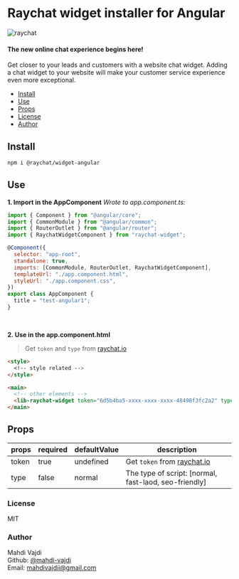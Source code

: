 # Raychat widget installer for Angular

![raychat][logo]

#### The new online chat experience begins here!

Get closer to your leads and customers with a website chat widget. Adding a chat widget to your website will make your customer service experience even more exceptional.

- [Install](#install)
- [Use](#use)
- [Props](#props)
- [License](#license)
- [Author](#author)

## Install

```bash
npm i @raychat/widget-angular
```

## Use

**1. Import in the AppComponent**
_Wrote to app.component.ts:_

```js
import { Component } from "@angular/core";
import { CommonModule } from "@angular/common";
import { RouterOutlet } from "@angular/router";
import { RaychatWidgetComponent } from "raychat-widget";

@Component({
  selector: "app-root",
  standalone: true,
  imports: [CommonModule, RouterOutlet, RaychatWidgetComponent],
  templateUrl: "./app.component.html",
  styleUrl: "./app.component.css",
})
export class AppComponent {
  title = "test-angular1";
}
```

<br>

**2. Use in the app.component.html**

> Get `token` and `type` from [raychat.io][raychat-landing]

```html
<style>
  <!-- style related -->
</style>

<main>
  <!-- other elements -->
  <lib-raychat-widget token="6d5b4ba5-xxxx-xxxx-xxxx-48498f3fc2a2" type="normal" />
</main>
```

## Props

| props | required | defaultValue | description                                           |
| ----- | -------- | ------------ | ----------------------------------------------------- |
| token | true     | undefined    | Get `token` from [raychat.io][raychat-get-token]      |
| type  | false    | normal       | The type of script: [normal, fast-laod, seo-friendly] |

### License

MIT

### Author

Mahdi Vajdi<br>
Github: [@mahdi-vajdi][author-github]<br>
Email: [mahdivajdii@gmail.com][author-email]<br>

[logo]: https://raychat.io/_next/static/media/raychat-logo-english.486d7b96.svg
[raychat-landing]: https://raychat.io/signup
[raychat-get-token]: https://raychat.io/dashboard/widget-installation
[author-github]: https://github.com/mahdi-vajdi
[author-email]: mailto:mahdivajdii@gmail.com

